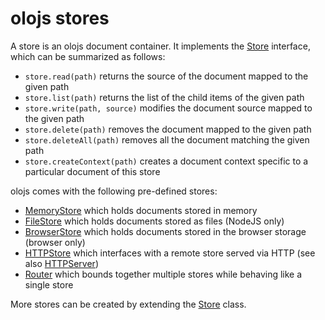 # olojs stores
A store is an olojs document container. It implements the [Store] interface, 
which can be summarized as follows:

* `store.read(path)` returns the source of the document mapped to the given
  path
* `store.list(path)` returns the list of the child items of the given path
* `store.write(path, source)` modifies the document source mapped to the
  given path
* `store.delete(path)` removes the document mapped to the given path
* `store.deleteAll(path)` removes all the document matching the given path
* `store.createContext(path)` creates a document context specific to a 
  particular document of this store

olojs comes with the following pre-defined stores:

* [MemoryStore](./api/memory-store.md) which holds documents stored in memory
* [FileStore](./api/file-store.md) which holds documents stored as files (NodeJS 
  only)
* [BrowserStore](./api/browser-store.md) which holds documents stored in the 
  browser storage (browser only)
* [HTTPStore](./api/http-store.md) which interfaces with a remote store served
  via HTTP (see also [HTTPServer])
* [Router](./api/router.md) which bounds together multiple stores while
  behaving like a single store
  
More stores can be created by extending the [Store] class.

[Store]: ./api/store.md
[HTTPServer]: ./api/http-server.md
